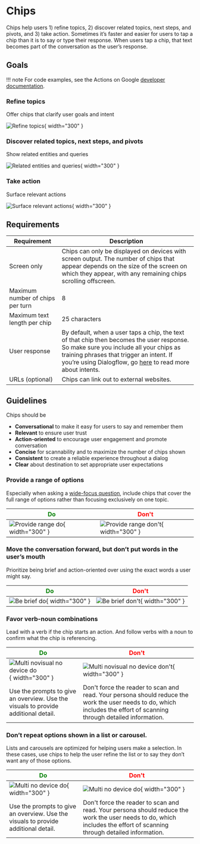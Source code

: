 # Chips

Chips help users 1) refine topics, 2) discover related topics, next steps, and
pivots, and 3) take action. Sometimes it’s faster and easier for users to tap a
chip than it is to say or type their response. When users tap a chip, that text
becomes part of the conversation as the user’s response.

## Goals

!!! note
    For code examples, see the Actions on Google
    [developer documentation](https://developers.google.com/assistant/df-asdk/responses#suggestion_chip).

### Refine topics

Offer chips that clarify user goals and intent

![Refine topics](../static/refine.png){ width="300" }

### Discover related topics, next steps, and pivots

Show related entities and queries

![Related entities and queries](../static/discover.png){ width="300" }

### Take action

Surface relevant actions

![Surface relevant actions](../static/relevantactions.png){ width="300" }

## Requirements

Requirement | Description
---|---
Screen only | Chips can only be displayed on devices with screen output. The number of chips that appear depends on the size of the screen on which they appear, with any remaining chips scrolling offscreen.
Maximum number of chips per turn | 8
Maximum text length per chip | 25 characters
User response | By default, when a user taps a chip, the text of that chip then becomes the user response. So make sure you include all your chips as training phrases that trigger an intent. If you’re using Dialogflow, go [here](https://cloud.google.com/dialogflow/cx/docs/concept/intent) to read more about intents.
URLs (optional) | Chips can link out to external websites.


## Guidelines

Chips should be

- **Conversational** to make it easy for users to say and remember them
- **Relevant** to ensure user trust
- **Action-oriented** to encourage user engagement and promote conversation
- **Concise** for scannability and to maximize the number of chips shown
- **Consistent** to create a reliable experience throughout a dialog
- **Clear** about destination to set appropriate user expectations

### Provide a range of options

Especially when asking a [wide-focus question](questions.md), include chips that
cover the full range of options rather than focusing exclusively on one topic.

<span style="color: green;">Do</span> | <span style="color: red;">Don't</span>
---|---
![Provide range do](../static/providerange-do.png){ width="300" } | ![Provide range don't](../static/providerange-dont.png){ width="300" }

### Move the conversation forward, but don’t put words in the user’s mouth

Prioritize being brief and action-oriented over using the exact words a user
might say.

<span style="color: green;">Do</span> | <span style="color: red;">Don't</span>
---|---
![Be brief do](../static/bebrief-do.png){ width="300" } | ![Be brief don't](../static/bebrief-dont.png){ width="300" }

### Favor verb-noun combinations

Lead with a verb if the chip starts an action. And follow verbs with a noun to
confirm what the chip is referencing.

<span style="color: green;">Do</span> | <span style="color: red;">Don't</span>
---|---
![Multi novisual no device do](../static/multi-novisual-no-device-do.png){ width="300" } | ![Multi novisual no device don't](../static/multi-novisual-no-device-dont.png){ width="300" }
Use the prompts to give an overview. Use the visuals to provide additional detail. | Don't force the reader to scan and read. Your persona should reduce the work the user needs to do, which includes the effort of scanning through detailed information.

### Don’t repeat options shown in a list or carousel.

Lists and carousels are optimized for helping users make a selection. In these
cases, use chips to help the user refine the list or to say they don’t want any
of those options.

<span style="color: green;">Do</span> | <span style="color: red;">Don't</span>
---|---
![Multi no device do](../static/multi-no-device-do.png){ width="300" } | ![Multi no device do](../static/multi-no-device-dont.png){ width="300" }
Use the prompts to give an overview. Use the visuals to provide additional detail. | Don't force the reader to scan and read. Your persona should reduce the work the user needs to do, which includes the effort of scanning through detailed information.

